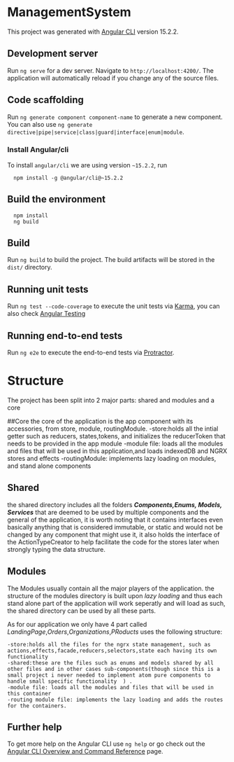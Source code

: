 # ManagementSystem

This project was generated with [Angular CLI](https://github.com/angular/angular-cli) version 15.2.2.

## Development server

Run `ng serve` for a dev server. Navigate to `http://localhost:4200/`. The application will automatically reload if you change any of the source files.

## Code scaffolding

Run `ng generate component component-name` to generate a new component. You can also use `ng generate directive|pipe|service|class|guard|interface|enum|module`.

### Install Angular/cli

To install `angular/cli` we are using version `~15.2.2`, run
```shell
  npm install -g @angular/cli@~15.2.2
```

## Build the environment

```shell
  npm install
  ng build
```

## Build

Run `ng build` to build the project. The build artifacts will be stored in the `dist/` directory.

## Running unit tests

Run `ng test --code-coverage` to execute the unit tests via [Karma](https://karma-runner.github.io), you can also check [Angular Testing](https://angular.io/guide/testing)

## Running end-to-end tests

Run `ng e2e` to execute the end-to-end tests via [Protractor](http://www.protractortest.org/).

# Structure

The project has been split into 2 major parts: shared and modules and a core

##Core
the core of the application is the app component with its accessories, from store, module, routingModule.
    -store:holds all the intial getter such as reducers, states,tokens, and initializes the reducerToken that needs to be provided in the app module
    -module file: loads all the modules and files that will be used in this application,and loads indexedDB and NGRX stores and effects
    -routingModule: implements lazy loading on modules, and stand alone components
    
## Shared
  the shared directory includes all the folders ***Components,Enums, Models, Services*** that are deemed to be used by multiple components and the general of the application, it is worth noting that it contains interfaces even basically anything that is considered immutable, or static and would not be changed by any component that might use it, it also holds the interface of the ActionTypeCreator to help facilitate the code for the stores later when strongly typing the data structure.
  
  ## Modules

The Modules usually contain all the major players of the application. the structure of the modules directory is built upon *lazy loading* and thus each stand alone part of the application will work seperatly and will load as such, the shared directory can be used by all these parts.

As for our application we only have 4 part called *LandingPage*,*Orders*,*Organizations*,*PRoducts* uses the following structure:

    -store:holds all the files for the ngrx state management, such as actions,effects,facade,reducers,selectors,state each having its own functionality
    -shared:these are the files such as enums and models shared by all other files and in other cases sub-components(though since this is a small project i never needed to implement atom pure components to handle small specific functionality  ) .
    -module file: loads all the modules and files that will be used in this container
    -routing module file: implements the lazy loading and adds the routes for the containers.

## Further help

To get more help on the Angular CLI use `ng help` or go check out the [Angular CLI Overview and Command Reference](https://angular.io/cli) page.
